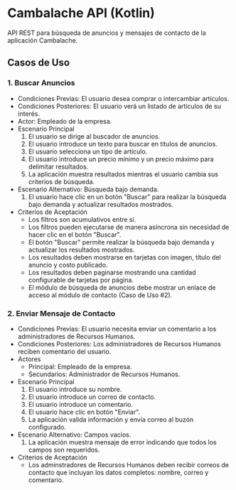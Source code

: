 # Cambalache API (Kotlin)
API REST para búsqueda de anuncios y mensajes de contacto de la aplicación Cambalache.

## Casos de Uso
### 1. Buscar Anuncios 
* Condiciones Previas: El usuario desea comprar o intercambiar artículos.
* Condiciones Posteriores: El usuario verá un listado de artículos de su interés.
* Actor: Empleado de la empresa. 
* Escenario Principal
  1. El usuario se dirige al buscador de anuncios.
  2. El usuario introduce un texto para buscar en títulos de anuncios.
  3. El usuario selecciona un tipo de artículo.
  4. El usuario introduce un precio mínimo y un precio máximo para delimitar resultados.
  5. La aplicación muestra resultados mientras el usuario cambia sus criterios de búsqueda.
* Escenario Alternativo: Búsqueda bajo demanda.
  1. El usuario hace clic en un botón "Buscar" para realizar la búsqueda bajo demanda y actualizar resultados mostrados.
* Criterios de Aceptación
  - Los filtros son acumulativos entre si. 
  - Los filtros pueden ejecutarse de manera asíncrona sin necesidad de hacer clic en el botón "Buscar".
  - El botón "Buscar" permite realizar la búsqueda bajo demanda y actualizar los resultados mostrados.
  - Los resultados deben mostrarse en tarjetas con imagen, título del anuncio y costo publicado.
  - Los resultados deben paginarse mostrando una cantidad configurable de tarjetas por página.
  - El módulo de búsqueda de anuncios debe mostrar un enlace de acceso al módulo de contacto (Caso de Uso #2).
    
### 2. Enviar Mensaje de Contacto
* Condiciones Previas: El usuario necesita enviar un comentario a los administradores de Recursos Humanos. 
* Condiciones Posteriores: Los administradores de Recursos Humanos reciben comentario del usuario. 
* Actores
  * Principal: Empleado de la empresa.
  * Secundarios: Administrador de Recursos Humanos.
* Escenario Principal
  1. El usuario introduce su nombre.
  2. El usuario introduce un correo de contacto.
  3. El usuario introduce un comentario.
  4. El usuario hace clic en botón "Enviar".
  5. La aplicación valida información y envía correo al buzón configurado.
* Escenario Alternativo: Campos vacíos.
  1. La aplicación muestra mensaje de error indicando que todos los campos son requeridos.
* Criterios de Aceptación
  - Los adminstradores de Recursos Humanos deben recibir correos de contacto que
    incluyan los datos completos: nombre, correo y comentario.
